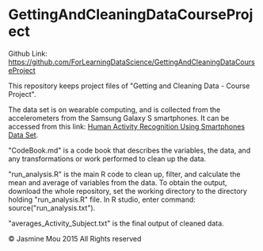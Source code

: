 # GettingAndCleaningDataCourseProject
Github Link: https://github.com/ForLearningDataScience/GettingAndCleaningDataCourseProject

This repository keeps project files of "Getting and Cleaning Data - Course Project". 

The data set is on wearable computing, and is collected from the accelerometers from the Samsung Galaxy S smartphones. It can be accessed from this link: [Human Activity Recognition Using Smartphones Data Set](http://archive.ics.uci.edu/ml/datasets/Human+Activity+Recognition+Using+Smartphones). 

"CodeBook.md" is a code book that describes the variables, the data, and any transformations or work performed to clean up the data. 

"run_analysis.R" is the main R code to clean up, filter, and calculate the mean and average of variables from the data.
To obtain the output, download the whole repository, set the working directory to the directory holding "run_analysis.R" file. In R studio, enter command: source("run_analysis.txt"). 

"averages_Activity_Subject.txt" is the final output of cleaned data. 




© Jasmine Mou 2015 All Rights reserved